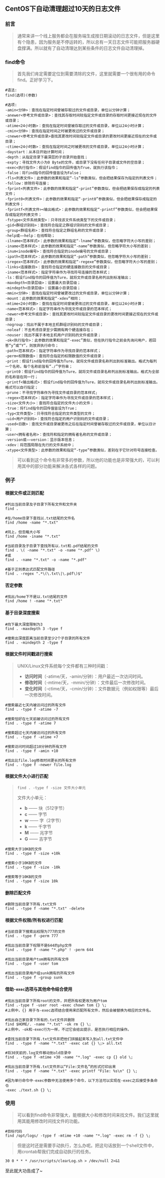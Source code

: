 ## CentOS下自动清理超过10天的日志文件

### 前言

> 通常来讲一个线上服务都会在服务端生成按日期滚动的日志文件，但是这里有个隐患，因为服务是不停运转的，所以总有一天日志文件可能把服务器硬盘撑满。所以就有了自动清理达到某些条件的日志文件自动清理掉。

### find命令

> 首先我们肯定需要定位到需要清除的文件，这里就需要一个很有用的命令find。正好学习下。

```shell
#语法:
find(选项)(参数)

#选项:
-amin<分钟>：查找在指定时间曾被存取过的文件或目录，单位以分钟计算；
-anewer<参考文件或目录>：查找其存取时间较指定文件或目录的存取时间更接近现在的文件或目录；
-atime<24小时数>：查找在指定时间曾被存取过的文件或目录，单位以24小时计算；
-cmin<分钟>：查找在指定时间之时被更改过的文件或目录；
-cnewer<参考文件或目录>查找其更改时间较指定文件或目录的更改时间更接近现在的文件或目录；
-ctime<24小时数>：查找在指定时间之时被更改的文件或目录，单位以24小时计算；
-daystart：从本日开始计算时间；
-depth：从指定目录下最深层的子目录开始查找；
-expty：寻找文件大小为0 Byte的文件，或目录下没有任何子目录或文件的空目录；
-exec<执行指令>：假设find指令的回传值为True，就执行该指令；
-false：将find指令的回传值皆设为False；
-fls<列表文件>：此参数的效果和指定“-ls”参数类似，但会把结果保存为指定的列表文件；
-follow：排除符号连接；
-fprint<列表文件>：此参数的效果和指定“-print”参数类似，但会把结果保存成指定的列表文件；
-fprint0<列表文件>：此参数的效果和指定“-print0”参数类似，但会把结果保存成指定的列表文件；
-fprintf<列表文件><输出格式>：此参数的效果和指定“-printf”参数类似，但会把结果保存成指定的列表文件；
-fstype<文件系统类型>：只寻找该文件系统类型下的文件或目录；
-gid<群组识别码>：查找符合指定之群组识别码的文件或目录；
-group<群组名称>：查找符合指定之群组名称的文件或目录；
-help或——help：在线帮助；
-ilname<范本样式>：此参数的效果和指定“-lname”参数类似，但忽略字符大小写的差别；
-iname<范本样式>：此参数的效果和指定“-name”参数类似，但忽略字符大小写的差别；
-inum<inode编号>：查找符合指定的inode编号的文件或目录；
-ipath<范本样式>：此参数的效果和指定“-path”参数类似，但忽略字符大小写的差别；
-iregex<范本样式>：此参数的效果和指定“-regexe”参数类似，但忽略字符大小写的差别；
-links<连接数目>：查找符合指定的硬连接数目的文件或目录；
-iname<范本样式>：指定字符串作为寻找符号连接的范本样式；
-ls：假设find指令的回传值为Ture，就将文件或目录名称列出到标准输出；
-maxdepth<目录层级>：设置最大目录层级；
-mindepth<目录层级>：设置最小目录层级；
-mmin<分钟>：查找在指定时间曾被更改过的文件或目录，单位以分钟计算；
-mount：此参数的效果和指定“-xdev”相同；
-mtime<24小时数>：查找在指定时间曾被更改过的文件或目录，单位以24小时计算；
-name<范本样式>：指定字符串作为寻找文件或目录的范本样式；
-newer<参考文件或目录>：查找其更改时间较指定文件或目录的更改时间更接近现在的文件或目录；
-nogroup：找出不属于本地主机群组识别码的文件或目录；
-noleaf：不去考虑目录至少需拥有两个硬连接存在；
-nouser：找出不属于本地主机用户识别码的文件或目录；
-ok<执行指令>：此参数的效果和指定“-exec”类似，但在执行指令之前会先询问用户，若回答“y”或“Y”，则放弃执行命令；
-path<范本样式>：指定字符串作为寻找目录的范本样式；
-perm<权限数值>：查找符合指定的权限数值的文件或目录；
-print：假设find指令的回传值为Ture，就将文件或目录名称列出到标准输出。格式为每列一个名称，每个名称前皆有“./”字符串；
-print0：假设find指令的回传值为Ture，就将文件或目录名称列出到标准输出。格式为全部的名称皆在同一行；
-printf<输出格式>：假设find指令的回传值为Ture，就将文件或目录名称列出到标准输出。格式可以自行指定；
-prune：不寻找字符串作为寻找文件或目录的范本样式;
-regex<范本样式>：指定字符串作为寻找文件或目录的范本样式；
-size<文件大小>：查找符合指定的文件大小的文件；
-true：将find指令的回传值皆设为True；
-typ<文件类型>：只寻找符合指定的文件类型的文件；
-uid<用户识别码>：查找符合指定的用户识别码的文件或目录；
-used<日数>：查找文件或目录被更改之后在指定时间曾被存取过的文件或目录，单位以日计算；
-user<拥有者名称>：查找符和指定的拥有者名称的文件或目录；
-version或——version：显示版本信息；
-xdev：将范围局限在先行的文件系统中；
-xtype<文件类型>：此参数的效果和指定“-type”参数类似，差别在于它针对符号连接检查。
```

> 可以看到这个命令有非常多的参数，所以他的功能也是非常强大的，可以利用其中的部分功能来解决各式各样的问题。

### 例子

#### 根据文件或正则匹配

```shell
#列出当前目录及子目录下所有文件和文件夹
find .

#在/home目录下查找以.txt结尾的文件名
find /home -name "*.txt"

#同上，但忽略大小写
find /home -iname "*.txt"

#当前目录及子目录下查找所有以.txt和.pdf结尾的文件
find . \( -name "*.txt" -o -name "*.pdf" \)
#或
find . -name "*.txt" -o -name "*.pdf" 

#基于正则表达式匹配文件路径
find . -regex ".*\(\.txt\|\.pdf\)$"
```

#### 否定参数

```shell
#找出/home下不是以.txt结尾的文件
find /home ! -name "*.txt"
```

#### 基于目录深度搜索 

```shell
#向下最大深度限制为3
find . -maxdepth 3 -type f

#搜索出深度距离当前目录至少2个子目录的所有文件
find . -mindepth 2 -type f
```

#### 根据文件时间戳进行搜索 

> UNIX/Linux文件系统每个文件都有三种时间戳：
>
> - **访问时间**（-atime/天，-amin/分钟）：用户最近一次访问时间。
> - **修改时间**（-mtime/天，-mmin/分钟）：文件最后一次修改时间。
> - **变化时间**（-ctime/天，-cmin/分钟）：文件数据元（例如权限等）最后一次修改时间。

```shell
#搜索最近七天内被访问过的所有文件
find . -type f -atime -7

#搜索恰好在七天前被访问过的所有文件
find . -type f -atime 7

#搜索超过七天内被访问过的所有文件
find . -type f -atime +7

#搜索访问时间超过10分钟的所有文件
find . -type f -amin +10

#找出比file.log修改时间更长的所有文件
find . -type f -newer file.log
```

#### 根据文件大小进行匹配 

> ```shell
> find . -type f -size 文件大小单元
> ```
>
> 文件大小单元：
>
> - **b** —— 块（512字节）
> - **c** —— 字节
> - **w** —— 字（2字节）
> - **k** —— 千字节
> - **M** —— 兆字节
> - **G** —— 吉字节

```shell
#搜索大于10KB的文件
find . -type f -size +10k

#搜索小于10KB的文件
find . -type f -size -10k

#搜索等于10KB的文件
find . -type f -size 10k
```

#### 删除匹配文件 

```shell
#删除当前目录下所有.txt文件
find . -type f -name "*.txt" -delete
```

#### 根据文件权限/所有权进行匹配 

 ```shell
#当前目录下搜索出权限为777的文件
find . -type f -perm 777

#找出当前目录下权限不是644的php文件
find . -type f -name "*.php" ! -perm 644

#找出当前目录用户tom拥有的所有文件
find . -type f -user tom

#找出当前目录用户组sunk拥有的所有文件
find . -type f -group sunk
 ```

#### 借助`-exec`选项与其他命令结合使用 

 ```shell
#找出当前目录下所有root的文件，并把所有权更改为用户tom
find .-type f -user root -exec chown tom {} \;
#上例中，{} 用于与-exec选项结合使用来匹配所有文件，然后会被替换为相应的文件名。

#找出自己家目录下所有的.txt文件并删除
find $HOME/. -name "*.txt" -ok rm {} \;
#上例中，-ok和-exec行为一样，不过它会给出提示，是否执行相应的操作。

#查找当前目录下所有.txt文件并把他们拼接起来写入到all.txt文件中
find . -type f -name "*.txt" -exec cat {} \;> all.txt

#将30天前的.log文件移动到old目录中
find . -type f -mtime +30 -name "*.log" -exec cp {} old \;

#找出当前目录下所有.txt文件并以“File:文件名”的形式打印出来
find . -type f -name "*.txt" -exec printf "File: %s\n" {} \;

#因为单行命令中-exec参数中无法使用多个命令，以下方法可以实现在-exec之后接受多条命令
-exec ./text.sh {} \;
 ```

### 使用

> 可以看到find命令非常强大，能根据大小和修改时间来找文件。我们这里就用其能用修改时间找文件的功能。

```shell
#目标代码
find /opt/logs/ -type f -mtime +10 -name "*.log" -exec rm -f {} \;
```

> 但是这时还是需要手动执行，怎么办呢。把这句话放到一个shell文件中，用crontab帮我们完成自动执行的任务。

```shell
30 0 * * * /usr/scripts/clearLog.sh > /dev/null 2>&1
```

至此就大功告成了~